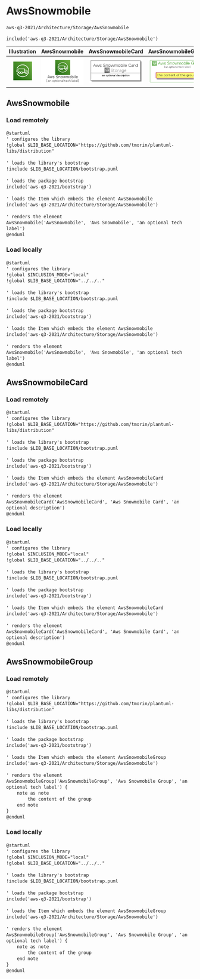 # AwsSnowmobile


```text
aws-q3-2021/Architecture/Storage/AwsSnowmobile
```

```text
include('aws-q3-2021/Architecture/Storage/AwsSnowmobile')
```



| Illustration | AwsSnowmobile | AwsSnowmobileCard | AwsSnowmobileGroup |
| :---: | :---: | :---: | :---: |
| ![illustration for Illustration](../../../aws-q3-2021/Architecture/Storage/AwsSnowmobile.png) | ![illustration for AwsSnowmobile](../../../aws-q3-2021/Architecture/Storage/AwsSnowmobile.Local.png) | ![illustration for AwsSnowmobileCard](../../../aws-q3-2021/Architecture/Storage/AwsSnowmobileCard.Local.png) | ![illustration for AwsSnowmobileGroup](../../../aws-q3-2021/Architecture/Storage/AwsSnowmobileGroup.Local.png) |




## AwsSnowmobile

### Load remotely
```plantuml
@startuml
' configures the library
!global $LIB_BASE_LOCATION="https://github.com/tmorin/plantuml-libs/distribution"

' loads the library's bootstrap
!include $LIB_BASE_LOCATION/bootstrap.puml

' loads the package bootstrap
include('aws-q3-2021/bootstrap')

' loads the Item which embeds the element AwsSnowmobile
include('aws-q3-2021/Architecture/Storage/AwsSnowmobile')

' renders the element
AwsSnowmobile('AwsSnowmobile', 'Aws Snowmobile', 'an optional tech label')
@enduml
```

### Load locally
```plantuml
@startuml
' configures the library
!global $INCLUSION_MODE="local"
!global $LIB_BASE_LOCATION="../../.."

' loads the library's bootstrap
!include $LIB_BASE_LOCATION/bootstrap.puml

' loads the package bootstrap
include('aws-q3-2021/bootstrap')

' loads the Item which embeds the element AwsSnowmobile
include('aws-q3-2021/Architecture/Storage/AwsSnowmobile')

' renders the element
AwsSnowmobile('AwsSnowmobile', 'Aws Snowmobile', 'an optional tech label')
@enduml
```

## AwsSnowmobileCard

### Load remotely
```plantuml
@startuml
' configures the library
!global $LIB_BASE_LOCATION="https://github.com/tmorin/plantuml-libs/distribution"

' loads the library's bootstrap
!include $LIB_BASE_LOCATION/bootstrap.puml

' loads the package bootstrap
include('aws-q3-2021/bootstrap')

' loads the Item which embeds the element AwsSnowmobileCard
include('aws-q3-2021/Architecture/Storage/AwsSnowmobile')

' renders the element
AwsSnowmobileCard('AwsSnowmobileCard', 'Aws Snowmobile Card', 'an optional description')
@enduml
```

### Load locally
```plantuml
@startuml
' configures the library
!global $INCLUSION_MODE="local"
!global $LIB_BASE_LOCATION="../../.."

' loads the library's bootstrap
!include $LIB_BASE_LOCATION/bootstrap.puml

' loads the package bootstrap
include('aws-q3-2021/bootstrap')

' loads the Item which embeds the element AwsSnowmobileCard
include('aws-q3-2021/Architecture/Storage/AwsSnowmobile')

' renders the element
AwsSnowmobileCard('AwsSnowmobileCard', 'Aws Snowmobile Card', 'an optional description')
@enduml
```

## AwsSnowmobileGroup

### Load remotely
```plantuml
@startuml
' configures the library
!global $LIB_BASE_LOCATION="https://github.com/tmorin/plantuml-libs/distribution"

' loads the library's bootstrap
!include $LIB_BASE_LOCATION/bootstrap.puml

' loads the package bootstrap
include('aws-q3-2021/bootstrap')

' loads the Item which embeds the element AwsSnowmobileGroup
include('aws-q3-2021/Architecture/Storage/AwsSnowmobile')

' renders the element
AwsSnowmobileGroup('AwsSnowmobileGroup', 'Aws Snowmobile Group', 'an optional tech label') {
    note as note
        the content of the group
    end note
}
@enduml
```

### Load locally
```plantuml
@startuml
' configures the library
!global $INCLUSION_MODE="local"
!global $LIB_BASE_LOCATION="../../.."

' loads the library's bootstrap
!include $LIB_BASE_LOCATION/bootstrap.puml

' loads the package bootstrap
include('aws-q3-2021/bootstrap')

' loads the Item which embeds the element AwsSnowmobileGroup
include('aws-q3-2021/Architecture/Storage/AwsSnowmobile')

' renders the element
AwsSnowmobileGroup('AwsSnowmobileGroup', 'Aws Snowmobile Group', 'an optional tech label') {
    note as note
        the content of the group
    end note
}
@enduml
```

